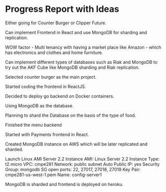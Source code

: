 # Progress Report with Ideas
Either going for Counter Burger or Clipper Future. 

Can implement Frontend in React and use MongoDB for sharding and replication.

WOW factor - Multi tenancy with having a market place like Amazon - which has electronics and clothes and home furniture.

Can implement different types of databases such as Riak and MongoDB to try out the AKF Cube like MongoDB sharding and Riak replication.

Selected counter burger as the main project.

Started coding the frontend in ReactJS.

Decided to deploy go backend on Docker containers.

Using MongoDB as the database.

Planning to shard the Database on the basis of the type of food.

Finished the menu backend

Started with Payments frontend in React.

Created MongoDB instance on AWS which will be later replicated and sharded.

Launch Linux AMI Server 2.2 Instance
  AMI: Linux Server 2.2
  Instance Type: t2.micro
  VPC: cmpe281
  Network: public subnet
  Auto Public IP: yes
  Security Group: mongodb
  SG open ports: 22, 27017, 27018, 27019
  Key Pair: cmpe281-us-west-1.pem
  Name: config-server1

MongoDB is sharded and frontend is deployed on heroku.
